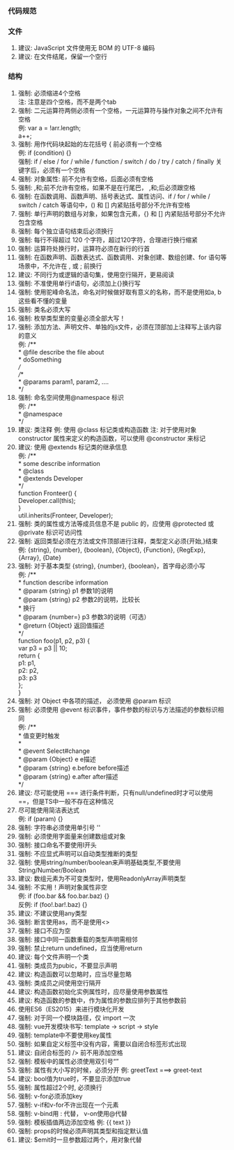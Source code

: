 ### 代码规范

### 文件
1. 建议: JavaScript 文件使用无 BOM 的 UTF-8 编码  
2. 建议: 在文件结尾，保留一个空行  

### 结构
1. 强制: 必须缩进4个空格  
   注: 注意是四个空格，而不是两个tab  
2. 强制: 二元运算符两侧必须有一个空格，一元运算符与操作对象之间不允许有空格  
   例: var a = !arr.length;  
       a++;
3. 强制: 用作代码块起始的左花括号 { 前必须有一个空格  
   例: if (condition) {}  
   强制: if / else / for / while / function / switch / do / try / catch / finally 关键字后，必须有一个空格  
4. 强制: 对象属性: 前不允许有空格，后面必须有空格  
4. 强制: ,和;前不允许有空格，如果不是在行尾巴， ,和;后必须跟空格  
5. 强制: 在函数调用、函数声明、括号表达式、属性访问、if / for / while / switch / catch 等语句中，() 和 [] 内紧贴括号部分不允许有空格  
6. 强制: 单行声明的数组与对象，如果包含元素，{} 和 [] 内紧贴括号部分不允许包含空格  
7. 强制: 每个独立语句结束后必须换行  
8. 强制: 每行不得超过 120 个字符，超过120字符，合理进行换行缩紧  
9. 强制: 运算符处换行时，运算符必须在新行的行首  
10. 强制: 在函数声明、函数表达式、函数调用、对象创建、数组创建、for 语句等场景中，不允许在 , 或 ; 前换行  
11. 建议: 不同行为或逻辑的语句集，使用空行隔开，更易阅读  
12. 强制: 不准使用单行if语句，必须加上{}换行写  
13. 强制: 使用驼峰命名法，命名对时候做好取有意义的名称，而不是使用如a, b这些看不懂的变量  
14. 强制: 类名必须大写  
15. 强制: 枚举类型里的变量必须全部大写！  
16. 强制: 添加方法、声明文件、单独的js文件，必须在顶部加上注释写上该内容的意义   
     例: /**  
        * @file describe the file about  
        * doSomething  
        */  
        /**  
        * @params param1, param2, ....  
        */  
17. 强制: 命名空间使用@namespace 标识  
     例: /**  
        * @namespace  
        */  
18. 建议: 类注释
     例:  使用 @class 标记类或构造函数
     注: 对于使用对象 constructor 属性来定义的构造函数，可以使用 @constructor 来标记
19. 建议: 使用 @extends 标记类的继承信息  
     例: /**  
        * some describe information  
        * @class  
        * @extends Developer  
        */  
        function Fronteer() {  
            Developer.call(this);  
        }  
        util.inherits(Fronteer, Developer);  
20. 强制: 类的属性或方法等成员信息不是 public 的，应使用 @protected 或 @private 标识可访问性  
21. 强制: 返回类型必须在方法或文件顶部进行注释，类型定义必须{开始,}结束  
     例: {string}, {number}, {boolean}, {Object}, {Function}, {RegExp}, {Array}, {Date}  
22. 强制: 对于基本类型 {string}, {number}, {boolean}，首字母必须小写  
     例: /**  
        * function describe information  
        * @param {string} p1 参数1的说明  
        * @param {string} p2 参数2的说明，比较长  
        *     换行  
        * @param {number=} p3 参数3的说明（可选）  
        * @return {Object} 返回值描述  
        */  
        function foo(p1, p2, p3) {  
            var p3 = p3 || 10;  
            return {  
                p1: p1,  
                p2: p2,  
                p3: p3  
            };  
        }  
23. 强制: 对 Object 中各项的描述， 必须使用 @param 标识  
24. 强制: 必须使用 @event 标识事件，事件参数的标识与方法描述的参数标识相同  
     例: /**  
        * 值变更时触发  
        *  
        * @event Select#change  
        * @param {Object} e e描述  
        * @param {string} e.before before描述  
        * @param {string} e.after after描述  
        */  
25. 建议: 尽可能使用 === 进行条件判断，只有null/undefined时才可以使用 ==，但是TS中一般不存在这种情况  
26. 尽可能使用简洁表达式  
     例: if (param) {}  
27. 强制: 字符串必须使用单引号 ''  
28. 强制: 必须使用字面量来创建数组或对象  
29. 强制: 接口命名不要使用I开头
30. 强制: 不应显式声明可以自动类型推断的类型
31. 强制: 使用string/number/boolean来声明基础类型,不要使用String/Number/Boolean
32. 建议: 数组元素为不可变类型时，使用ReadonlyArray<T>声明类型
33. 强制: 不实用！声明对象属性非空  
     例: if (foo.bar && foo.bar.baz) {}  
     反例: if (foo!.bar!.baz) {}  
34. 建议: 不建议使用any类型
35. 强制: 断言使用as，而不是使用<>
36. 强制: 接口不应为空
37. 强制: 接口中同一函数重载的类型声明需相邻
38. 强制: 禁止return undefined，应当使用return
39. 建议: 每个文件声明一个类
40. 强制: 类成员为pubic，不要显示声明
41. 建议: 构造函数可以忽略时，应当尽量忽略
42. 强制: 类成员之间使用空行隔开
43. 建议: 构造函数初始化实例属性时，应尽量使用参数属性
44. 建议: 构造函数的参数中，作为属性的参数应排列于其他参数前
45. 使用ES6（ES2015）来进行模块化开发
46. 强制: 对于同一个模块路径，仅 import 一次
47. 强制: vue开发模块书写: template -> script -> style
48. 强制: template中不要使用key属性
49. 强制: 如果自定义标签中没有内容，需要以自闭合标签形式出现
50. 建议: 自闭合标签的 /> 前不用添加空格
51. 强制: 模板中的属性必须使用双引号“”
52. 强制: 属性有大小写的时候，必须分开
     例: greetText ===> greet-text
53. 建议: bool值为true时，不要显示添加true
54. 强制: 属性超过2个时, 必须换行
55. 强制: v-for必须添加key
56. 强制: v-if和v-for不许出现在一个元素
57. 强制: v-bind用 : 代替， v-on使用@代替
58. 强制: 模板插值两边添加空格
     例: {{ text }}
59. 强制: props的时候必须声明其类型和指定默认值
60. 建议: $emit时一旦参数超过两个，用对象代替

















